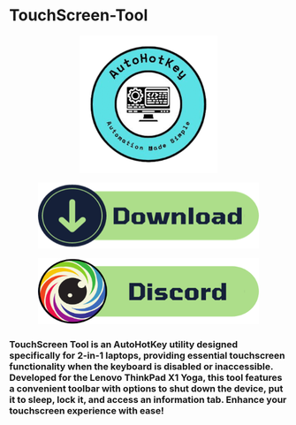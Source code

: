 # TouchScreen-Tool

<p align="center">
    <a href="https://www.autohotkey.com">
  <img width="250" height="250" src="https://github.com/Gubna-Tech/RuneScape/blob/main/Assets/Logo/LLARS/AHK%20Logo.png">
</p>

<p align="center">
  <a href="https://github.com/Gubna-Tech/TouchScreen-Tool/archive/main.zip">
    <img src="https://raw.githubusercontent.com/Gubna-Tech/RuneScape/main/Assets/LLARS%20Download.png" alt="Download" width="400" height="120">
  </a>
</p>
<p align="center">
  <a href="https://discord.gg/hNj4CQ5stX">
    <img src="https://raw.githubusercontent.com/Gubna-Tech/RuneScape/a0b944fa0adb2ff6251545e43360c004e3b12819/Assets/LLARS%20Discord.png" alt="Download" width="400" height="120">
  </a>
</p>

### TouchScreen Tool is an AutoHotKey utility designed specifically for 2-in-1 laptops, providing essential touchscreen functionality when the keyboard is disabled or inaccessible. Developed for the Lenovo ThinkPad X1 Yoga, this tool features a convenient toolbar with options to shut down the device, put it to sleep, lock it, and access an information tab. Enhance your touchscreen experience with ease!
